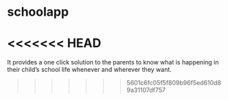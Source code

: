schoolapp
=========
<<<<<<< HEAD
=======

It provides a one click solution to the parents to know what is happening in their child’s school life whenever and wherever they want. 
>>>>>>> 5601c6fc05f5f809b96f5ed610d89a31107df757

